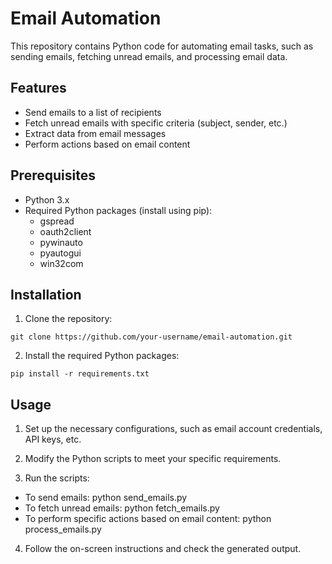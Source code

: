 # Email Automation

This repository contains Python code for automating email tasks, such as sending emails, fetching unread emails, and processing email data.

## Features

- Send emails to a list of recipients
- Fetch unread emails with specific criteria (subject, sender, etc.)
- Extract data from email messages
- Perform actions based on email content

## Prerequisites

- Python 3.x
- Required Python packages (install using pip):
  - gspread
  - oauth2client
  - pywinauto
  - pyautogui
  - win32com

## Installation

1. Clone the repository:

```shell
git clone https://github.com/your-username/email-automation.git
```

2. Install the required Python packages:

```shell
pip install -r requirements.txt
```

## Usage

1. Set up the necessary configurations, such as email account credentials, API keys, etc.

2. Modify the Python scripts to meet your specific requirements.

3. Run the scripts:

- To send emails: python send_emails.py
- To fetch unread emails: python fetch_emails.py
- To perform specific actions based on email content: python process_emails.py

4. Follow the on-screen instructions and check the generated output.
